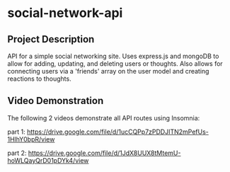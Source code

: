 # social-network-api
## Project Description
API for a simple social networking site. Uses express.js and mongoDB to allow for adding, updating, and deleting users or thoughts. Also allows for connecting users via a 'friends' array on the user model and creating reactions to thoughts.

## Video Demonstration
The following 2 videos demonstrate all API routes using Insomnia:

part 1: https://drive.google.com/file/d/1ucCQPp7zPDDJITN2mPefUs-1HlhY0bpR/view

part 2: https://drive.google.com/file/d/1JdX8UUX8tMtemU-hoWLQayQrD01pDYk4/view
